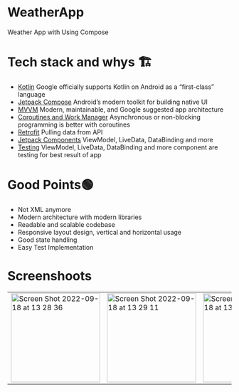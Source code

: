 # WeatherApp

<p align="left">
Weather App with Using Compose
</p>

# Tech stack and whys 🏗

<ul align="left">
<li><a href="https://kotlinlang.org/">Kotlin</a> Google officially supports Kotlin on Android as a “first-class” language</li>
<li><a href="https://developer.android.com/jetpack/compose">Jetpack Compose</a> Android’s modern toolkit for building native UI </li>
<li><a href="https://developer.android.com/jetpack/guide"> MVVM</a> Modern, maintainable, and Google suggested app architecture</li>
<li><a href="https://kotlinlang.org/docs/coroutines-overview.html">Coroutines and Work Manager</a> Asynchronous or non-blocking programming is better with coroutines</li>
<li><a href="https://square.github.io/retrofit/">Retrofit</a> Pulling data from API </li>
<li><a href="https://developer.android.com/jetpack">Jetpack Components</a> ViewModel, LiveData, DataBinding and more </li>
<li><a href="https://developer.android.com/studio/test">Testing</a> ViewModel, LiveData, DataBinding and more component are testing for best result of app </li>
</ul>

#  Good Points🟢

<ul align="left">
<li>Not XML anymore </li>
<li>Modern architecture with modern libraries</li>
<li>Readable and scalable codebase</li>
<li>Responsive layout design, vertical and horizontal usage</li>
<li>Good state handling</li>
<li>Easy Test Implementation</li>
</ul>

# Screenshoots 

<table>
  <tr>
  <td><img width="200" alt="Screen Shot 2022-09-18 at 13 28 36" src="https://user-images.githubusercontent.com/32849662/190898347-b2000856-bbbf-4c0d-8427-2d576ec7b566.png"></td>
<td><img width="200" alt="Screen Shot 2022-09-18 at 13 29 11" src="https://user-images.githubusercontent.com/32849662/190898348-de620286-1142-4dd0-a3e6-595fbb586cd7.png"></td>
<td><img width="200" alt="Screen Shot 2022-09-18 at 13 30 18" src="https://user-images.githubusercontent.com/32849662/190898349-518fb38a-44d8-48df-8142-d45f2803c076.png"></td>
 <td><img width="200" alt="Screen Shot 2022-09-18 at 13 31 18" src="https://user-images.githubusercontent.com/32849662/190898393-7a12418f-900c-46a8-9fe4-5cbabce96d62.png"></td>
<td><img width="200" alt="Screen Shot 2022-09-18 at 13 32 15" src="https://user-images.githubusercontent.com/32849662/190898399-12d41ec2-cfef-41e2-b2e3-c9780ae2da18.png"></td>
 </tr>
</table>
